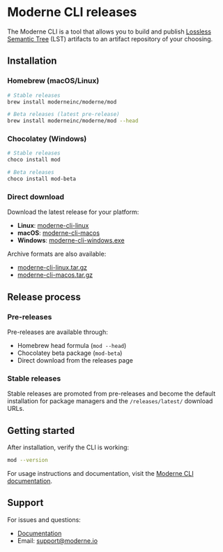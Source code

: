 # Moderne CLI releases

The Moderne CLI is a tool that allows you to build and publish [Lossless Semantic Tree](https://docs.moderne.io/concepts/lossless-semantic-trees) (LST) artifacts to an artifact repository of your choosing.

## Installation

### Homebrew (macOS/Linux)

```bash
# Stable releases
brew install moderneinc/moderne/mod

# Beta releases (latest pre-release)
brew install moderneinc/moderne/mod --head
```

### Chocolatey (Windows)

```powershell
# Stable releases
choco install mod

# Beta releases
choco install mod-beta
```

### Direct download

Download the latest release for your platform:

- **Linux**: [moderne-cli-linux](https://github.com/moderneinc/moderne-cli-releases/releases/latest/download/moderne-cli-linux)
- **macOS**: [moderne-cli-macos](https://github.com/moderneinc/moderne-cli-releases/releases/latest/download/moderne-cli-macos)
- **Windows**: [moderne-cli-windows.exe](https://github.com/moderneinc/moderne-cli-releases/releases/latest/download/moderne-cli-windows.exe)

Archive formats are also available:
- [moderne-cli-linux.tar.gz](https://github.com/moderneinc/moderne-cli-releases/releases/latest/download/moderne-cli-linux.tar.gz)
- [moderne-cli-macos.tar.gz](https://github.com/moderneinc/moderne-cli-releases/releases/latest/download/moderne-cli-macos.tar.gz)

## Release process

### Pre-releases

Pre-releases are available through:
- Homebrew head formula (`mod --head`)
- Chocolatey beta package (`mod-beta`)
- Direct download from the releases page

### Stable releases

Stable releases are promoted from pre-releases and become the default installation for package managers and the `/releases/latest/` download URLs.

## Getting started

After installation, verify the CLI is working:

```bash
mod --version
```

For usage instructions and documentation, visit the [Moderne CLI documentation](https://docs.moderne.io/user-documentation/moderne-cli).

## Support

For issues and questions:
- [Documentation](https://docs.moderne.io/user-documentation/moderne-cli)
- Email: support@moderne.io
